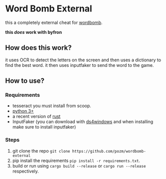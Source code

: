 # Word Bomb External
this a completely external cheat for [wordbomb](https://www.roblox.com/games/2653064683). 

**this *does* work with byfron**

## How does this work?
it uses OCR to detect the letters on the screen and then uses a dictionary to find the best word. it then uses inputfaker to send the word to the game.

## How to use?
### Requirements
- tesseract you must install from scoop.
- [python 3+](https://www.python.org/downloads/)
- a recent version of [rust](https://rustup.rs/)
- InputFaker (you can download with [ds4windows](https://github.com/Ryochan7/DS4Windows/releases) and when installing make sure to install inputfaker)
### Steps

1. git clone the repo `git clone https://github.com/pozm/wordbomb-external`
2. pip install the requirements `pip install -r requirements.txt`. 
3. build or run using `cargo build --release` or `cargo run --release` respectively.
